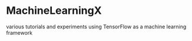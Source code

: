 # MachineLearningX
various tutorials and experiments using TensorFlow as a machine learning framework
